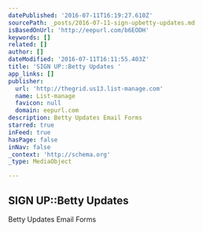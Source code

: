 ```yaml
---
datePublished: '2016-07-11T16:19:27.610Z'
sourcePath: _posts/2016-07-11-sign-upbetty-updates.md
isBasedOnUrl: 'http://eepurl.com/b6EODH'
keywords: []
related: []
author: []
dateModified: '2016-07-11T16:11:55.403Z'
title: 'SIGN UP::Betty Updates '
app_links: []
publisher:
  url: 'http://thegrid.us13.list-manage.com'
  name: List-manage
  favicon: null
  domain: eepurl.com
description: Betty Updates Email Forms
starred: true
inFeed: true
hasPage: false
inNav: false
_context: 'http://schema.org'
_type: MediaObject

---
```

<article style=""><h1>SIGN UP::Betty Updates </h1><p>Betty Updates Email Forms</p></article>